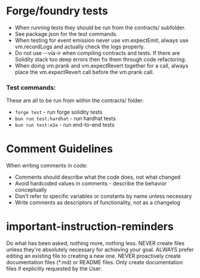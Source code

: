 # Forge/foundry tests

- When running tests they should be run from the contracts/ subfolder.
- See package.json for the test commands.
- When testing for event emission never use vm.expectEmit, always use vm.recordLogs and actually check the logs properly.
- Do not use --via-ir when compiling contracts and tests. If there are Solidity stack too deep errors then fix them through code refactoring.
- When doing vm.prank and vm.expectRevert together for a call, always place the vm.expectRevert call before the vm.prank call.

### Test commands:

These are all to be run from within the contracts/ folder:

* `forge test` - run forge solidity tests
* `bun run test:hardhat` - run hardhat tests
* `bun run test:e2e` - run end-to-end tests

# Comment Guidelines

When writing comments in code:
- Comments should describe what the code does, not what changed
- Avoid hardcoded values in comments - describe the behavior conceptually
- Don't refer to specific variables or constants by name unless necessary
- Write comments as descriptors of functionality, not as a changelog

# important-instruction-reminders
Do what has been asked; nothing more, nothing less.
NEVER create files unless they're absolutely necessary for achieving your goal.
ALWAYS prefer editing an existing file to creating a new one.
NEVER proactively create documentation files (*.md) or README files. Only create documentation files if explicitly requested by the User.